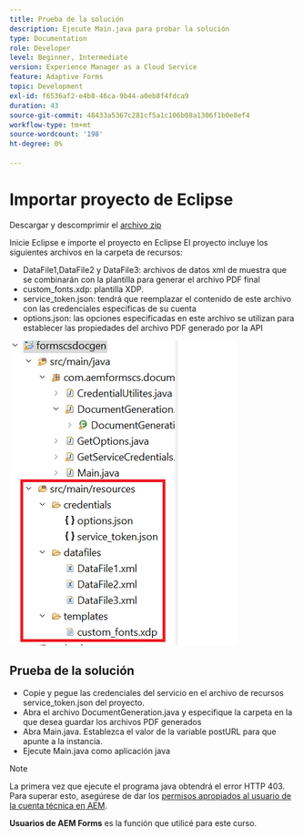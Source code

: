 ```yaml
---
title: Prueba de la solución
description: Ejecute Main.java para probar la solución
type: Documentation
role: Developer
level: Beginner, Intermediate
version: Experience Manager as a Cloud Service
feature: Adaptive Forms
topic: Development
exl-id: f6536af2-e4b8-46ca-9b44-a0eb8f4fdca9
duration: 43
source-git-commit: 48433a5367c281cf5a1c106b08a1306f1b0e8ef4
workflow-type: tm+mt
source-wordcount: '198'
ht-degree: 0%

---
```


# Importar proyecto de Eclipse

Descargar y descomprimir el [archivo zip](./assets/aem-forms-cs-doc-gen.zip)

Inicie Eclipse e importe el proyecto en Eclipse
El proyecto incluye los siguientes archivos en la carpeta de recursos:

* DataFile1,DataFile2 y DataFile3: archivos de datos xml de muestra que se combinarán con la plantilla para generar el archivo PDF final
* custom_fonts.xdp: plantilla XDP.
* service_token.json: tendrá que reemplazar el contenido de este archivo con las credenciales específicas de su cuenta
* options.json: las opciones especificadas en este archivo se utilizan para establecer las propiedades del archivo PDF generado por la API

![archivo de recursos](./assets/resource-files.png)

## Prueba de la solución

* Copie y pegue las credenciales del servicio en el archivo de recursos service_token.json del proyecto.
* Abra el archivo DocumentGeneration.java y especifique la carpeta en la que desea guardar los archivos PDF generados
* Abra Main.java. Establezca el valor de la variable postURL para que apunte a la instancia.
* Ejecute Main.java como aplicación java

>[!NOTE]
> La primera vez que ejecute el programa java obtendrá el error HTTP 403. Para superar esto, asegúrese de dar los [permisos apropiados al usuario de la cuenta técnica en AEM](https://experienceleague.adobe.com/docs/experience-manager-learn/getting-started-with-aem-headless/authentication/service-credentials.html?lang=es#configuraci%C3%B3n-del-acceso-en-aem).

**Usuarios de AEM Forms** es la función que utilicé para este curso.
